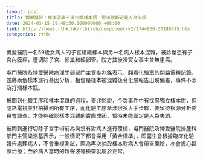 ```yaml
---
layout: post
title: 博愛醫院：樣本混雜不涉打爛樣本瓶　暫未能斷定是人為失誤
date: 2024-03-15 19:48:30.000000000 +08:00
link: https://news.rthk.hk/rthk/ch/component/k2/1744830-20240315.htm
categories: rthk
---
```


博愛醫院一名59歲女病人的子宮組織樣本與另一名病人樣本混雜，被診斷患有子宮內膜癌，遭切除子宮、卵巢和輸卵管。院方其後證實女事主並無患癌。

屯門醫院及博愛醫院病理學部部門主管麥兆銘表示，翻看化驗室的閉路電視記錄，並將兩個樣本進行基因分析，相信是樣本被混雜後令化驗報告出現偏差，事件不涉及打爛樣本瓶。

被問到化驗工序和樣本混雜的過程，麥兆銘說，今次事件中有採用獨立樣本鉗，但閉路電視並非拍攝到所有工序，而化驗工序牽涉很多人手步驟，要留待根源分析委員會調查，才能夠確認樣本混雜的實際成因，暫時未能斷定是人為失誤。

被問到進行切除子宮手術前為何沒有對病人進行覆檢，屯門醫院及博愛醫院婦產科部門主管梁浩基表示，一般情況下都會採用「黃金標準」，即醫生會根據臨床化驗報告處理病人，不會重複測試，因為再次抽取樣本對病人會帶來風險，亦會擔心延誤治療；至於病人當時的超聲波等檢查就屬於正常。
